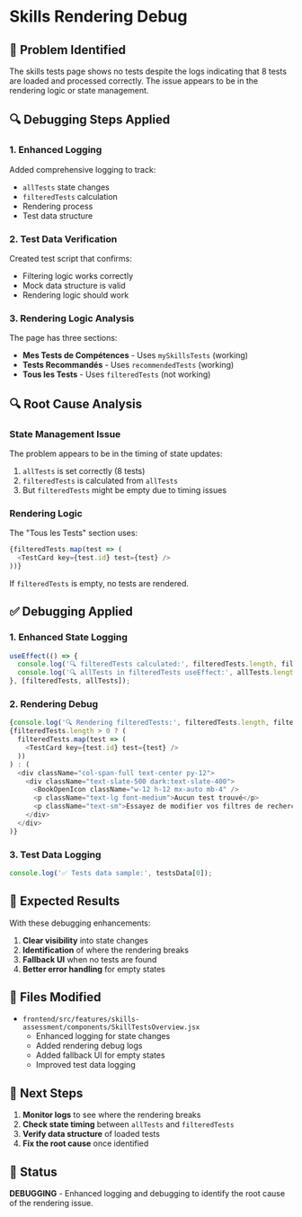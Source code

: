 # Skills Rendering Debug

## 🐛 Problem Identified

The skills tests page shows no tests despite the logs indicating that 8 tests are loaded and processed correctly. The issue appears to be in the rendering logic or state management.

## 🔍 Debugging Steps Applied

### 1. Enhanced Logging
Added comprehensive logging to track:
- `allTests` state changes
- `filteredTests` calculation
- Rendering process
- Test data structure

### 2. Test Data Verification
Created test script that confirms:
- Filtering logic works correctly
- Mock data structure is valid
- Rendering logic should work

### 3. Rendering Logic Analysis
The page has three sections:
- **Mes Tests de Compétences** - Uses `mySkillsTests` (working)
- **Tests Recommandés** - Uses `recommendedTests` (working)  
- **Tous les Tests** - Uses `filteredTests` (not working)

## 🔍 Root Cause Analysis

### State Management Issue
The problem appears to be in the timing of state updates:
1. `allTests` is set correctly (8 tests)
2. `filteredTests` is calculated from `allTests`
3. But `filteredTests` might be empty due to timing issues

### Rendering Logic
The "Tous les Tests" section uses:
```javascript
{filteredTests.map(test => (
  <TestCard key={test.id} test={test} />
))}
```

If `filteredTests` is empty, no tests are rendered.

## ✅ Debugging Applied

### 1. Enhanced State Logging
```javascript
useEffect(() => {
  console.log('🔍 filteredTests calculated:', filteredTests.length, filteredTests);
  console.log('🔍 allTests in filteredTests useEffect:', allTests.length, allTests);
}, [filteredTests, allTests]);
```

### 2. Rendering Debug
```javascript
{console.log('🔍 Rendering filteredTests:', filteredTests.length, filteredTests)}
{filteredTests.length > 0 ? (
  filteredTests.map(test => (
    <TestCard key={test.id} test={test} />
  ))
) : (
  <div className="col-span-full text-center py-12">
    <div className="text-slate-500 dark:text-slate-400">
      <BookOpenIcon className="w-12 h-12 mx-auto mb-4" />
      <p className="text-lg font-medium">Aucun test trouvé</p>
      <p className="text-sm">Essayez de modifier vos filtres de recherche</p>
    </div>
  </div>
)}
```

### 3. Test Data Logging
```javascript
console.log('✅ Tests data sample:', testsData[0]);
```

## 🎯 Expected Results

With these debugging enhancements:
1. **Clear visibility** into state changes
2. **Identification** of where the rendering breaks
3. **Fallback UI** when no tests are found
4. **Better error handling** for empty states

## 📁 Files Modified

- `frontend/src/features/skills-assessment/components/SkillTestsOverview.jsx`
  - Enhanced logging for state changes
  - Added rendering debug logs
  - Added fallback UI for empty states
  - Improved test data logging

## 🔄 Next Steps

1. **Monitor logs** to see where the rendering breaks
2. **Check state timing** between `allTests` and `filteredTests`
3. **Verify data structure** of loaded tests
4. **Fix the root cause** once identified

## 🎉 Status

**DEBUGGING** - Enhanced logging and debugging to identify the root cause of the rendering issue.

